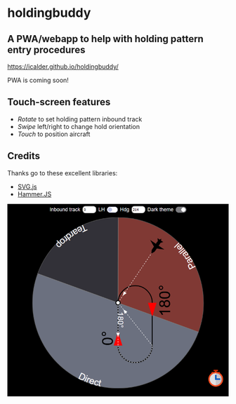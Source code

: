 # holdingbuddy

## A PWA/webapp to help with holding pattern entry procedures
https://icalder.github.io/holdingbuddy/

PWA is coming soon!

## Touch-screen features
 - *Rotate* to set holding pattern inbound track
 - *Swipe* left/right to change hold orientation
 - *Touch* to position aircraft

## Credits
Thanks go to these excellent libraries:
 - [SVG.js](https://svgjs.com/docs/3.0/)
 - [Hammer.JS](https://hammerjs.github.io/)

![Screenshot](screenshot.PNG)
